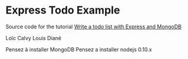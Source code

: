 # Express Todo Example

Source code for the tutorial [Write a todo list with Express and MongoDB](http://dreamerslab.com/blog/en/write-a-todo-list-with-express-and-mongodb/)


Loïc Calvy
Louis Diané

Pensez à installer MongoDB
Pensez a installer nodejs 0.10.x



